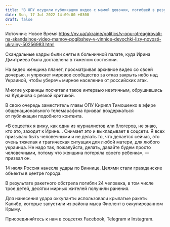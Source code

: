 ```yaml
---
title: "В ОПУ осудили публикацию видео с мамой девочки, погибшей в результате удара РФ по Виннице"
date: Sun, 17 Jul 2022 14:09:00 +0300
draft: false
---
```

Источник: Новое Время https://nv.ua/ukraine/politics/v-opu-otreagirovali-na-skandalnoe-video-mamoy-pogibshey-v-vinnice-devochki-lizy-novosti-ukrainy-50256983.html


 Скандальные кадры были сняты в больничной палате, куда Ирина Дмитриева была доставлена в тяжелом состоянии.

На видео женщина плачет, просматривая архивное видео со своей дочерью, и упрекает мировое сообщество за отказ закрыть небо над Украиной, чтобы уберечь мирное население от российских атак.

Многие украинцы посчитали такое интервью неэтичным, обрушившись на Кудинова с резкой критикой.

В свою очередь заместитель главы ОПУ Кирилл Тимошенко в эфире общенационального телемарафона призвал воздержаться от публикации подобного контента.

«В соцсетях я вижу, как один из журналистов или блогеров, не знаю, кто это, заходит к Ирине… Снимает это и выкладывает в соцсети. Я всех призываю быть человечными и не делать то, что делается сейчас, это очень тяжелая и трагическая ситуация для любой матери, для любого украинца. Не надо так, пожалуйста, делать, давайте будем просто человечными, потому что женщина потеряла своего ребенка», — призвал он.

14 июля Россия нанесла удары по Виннице. Целями стали гражданские объекты в центре города. 

В результате ракетного обстрела погибли 24 человека, в том числе трое детей, десятки мирных жителей получили ранения.

Для нанесения удара оккупанты использовали крылатые ракеты Калибр, которые запустили из района мыса Фиолент в оккупированном Крыму.

Присоединяйтесь к нам в соцсетях Facebook, Telegram и Instagram.

